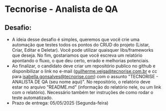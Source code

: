 # Tecnorise - Analista de QA

## Desafio:
- A ideia desse desafio é simples, queremos que você crie uma automação que testes todos os pontos do CRUD do projeto (Listar, Criar, Editar e Deletar). Você pode utilizar quaisquer libs/frameworks que deseja. No fim, gostariamos que você escreva um relatório apontando o fluxo, o que deu certo, errado e melhorias potenciais.
- Ao finalizar, o candidato deve criar um repositório publico no github e disponibilizar o link no e-mail (guilherme.veiga@tecnorise.com.br e cc para isabella.gonsalves@tecnorise.com) com o assunto "TECNORISE - ANALISTA DE QA (seu nome aqui)". No repositório, o relatório deve estar no arquivo "README.md" (informação do relatório nele, ou um link com o relatório). Necessário também ter instruções de como rodar o teste automatizado.
- Prazo de entrega: 05/05/2025 (Segunda-feira)
